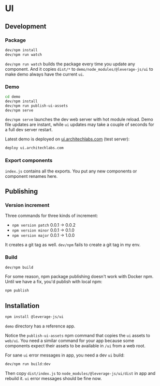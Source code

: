 # UI

## Development

### Package

```bash
dev/npm install
dev/npm run watch
```

`dev/npm run watch` builds the package every time you update any component.
And it copies `dist/*` to `demo/node_modules/@leverage-js/ui` to make demo
always have the current `ui`.

### Demo

```bash
cd demo
dev/npm install
dev/npm run publish-ui-assets
dev/npm serve
```

`dev/npm serve` launches the dev web server with hot module reload. Demo file
updates are instant, while `ui` updates may take a couple of seconds for a full
dev server restart.

Latest demo is deployed on [ui.architechlabs.com](http://ui.architechlabs.com)
(test server):

```bash
deploy ui.architechlabs.com
```

### Export components

`index.js` contains all the exports. You put any new components or
component renames here.

## Publishing

### Version increment

Three commands for three kinds of increment:
- `npm version patch` 0.0.1 -> 0.0.2
- `npm version minor` 0.0.1 -> 0.1.0
- `npm version major` 0.0.1 -> 1.0.0

It creates a git tag as well. `dev/npm` fails to create a git tag in my env.

### Build

```bash
dev/npm build
```

For some reason, npm package publishing doesn't work with Docker npm.
Until we have a fix, you'd publish with local npm:
```bash
npm publish
```

## Installation

```bash
npm install @leverage-js/ui
```

`demo` directory has a reference app.

Notice the `publish-ui-assets`
npm command that copies the `ui` assets to `web/ui`. You need a similar
command for your app because some components expect their assets to be available
in `/ui` from a web root.

For sane `ui` error messages in app, you need a dev `ui` build:

```bash
dev/npm run build:dev
```

Then copy `dist/index.js` to `node_modules/@leverage-js/ui/dist` in app
and rebuild it. `ui` error messages should be fine now.
